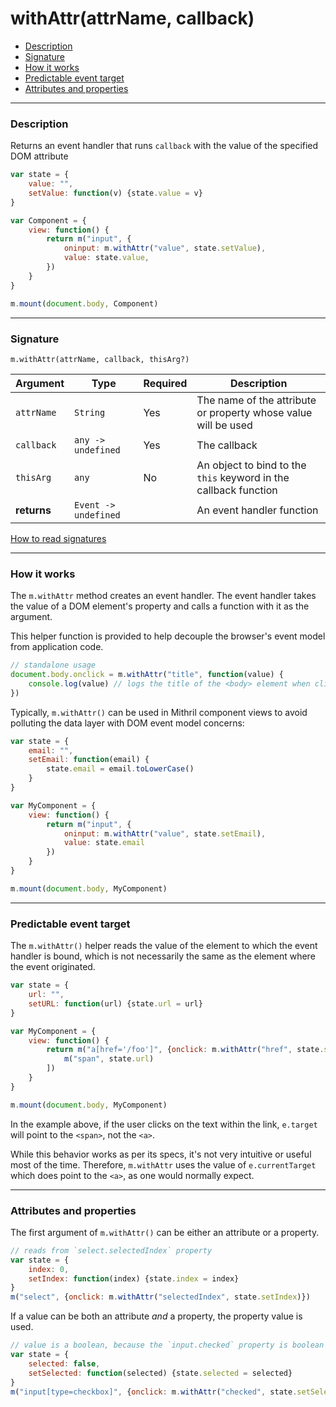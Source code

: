 <!--meta
Explanations and examples of Mithril's m.withAttr() method.
-->

# withAttr(attrName, callback)

- [Description](#description)
- [Signature](#signature)
- [How it works](#how-it-works)
- [Predictable event target](#predictable-event-target)
- [Attributes and properties](#attributes-and-properties)

---

### Description

Returns an event handler that runs `callback` with the value of the specified DOM attribute

```javascript
var state = {
	value: "",
	setValue: function(v) {state.value = v}
}

var Component = {
	view: function() {
		return m("input", {
			oninput: m.withAttr("value", state.setValue),
			value: state.value,
		})
	}
}

m.mount(document.body, Component)
```

---

### Signature

`m.withAttr(attrName, callback, thisArg?)`

Argument    | Type                 | Required | Description
----------- | -------------------- | -------- | ---
`attrName`  | `String`             | Yes      | The name of the attribute or property whose value will be used
`callback`  | `any -> undefined`   | Yes      | The callback
`thisArg`   | `any`                | No       | An object to bind to the `this` keyword in the callback function
**returns** | `Event -> undefined` |          | An event handler function

[How to read signatures](signatures.md)

---

### How it works

The `m.withAttr` method creates an event handler. The event handler takes the value of a DOM element's property and calls a function with it as the argument.

This helper function is provided to help decouple the browser's event model from application code.

```javascript
// standalone usage
document.body.onclick = m.withAttr("title", function(value) {
	console.log(value) // logs the title of the <body> element when clicked
})
```

Typically, `m.withAttr()` can be used in Mithril component views to avoid polluting the data layer with DOM event model concerns:

```javascript
var state = {
	email: "",
	setEmail: function(email) {
		state.email = email.toLowerCase()
	}
}

var MyComponent = {
	view: function() {
		return m("input", {
			oninput: m.withAttr("value", state.setEmail),
			value: state.email
		})
	}
}

m.mount(document.body, MyComponent)
```

---

### Predictable event target

The `m.withAttr()` helper reads the value of the element to which the event handler is bound, which is not necessarily the same as the element where the event originated.

```javascript
var state = {
	url: "",
	setURL: function(url) {state.url = url}
}

var MyComponent = {
	view: function() {
		return m("a[href='/foo']", {onclick: m.withAttr("href", state.setURL)}, [
			m("span", state.url)
		])
	}
}

m.mount(document.body, MyComponent)
```

In the example above, if the user clicks on the text within the link, `e.target` will point to the `<span>`, not the `<a>`.

While this behavior works as per its specs, it's not very intuitive or useful most of the time. Therefore, `m.withAttr` uses the value of `e.currentTarget` which does point to the `<a>`, as one would normally expect.

---

### Attributes and properties

The first argument of `m.withAttr()` can be either an attribute or a property.

```javascript
// reads from `select.selectedIndex` property
var state = {
	index: 0,
	setIndex: function(index) {state.index = index}
}
m("select", {onclick: m.withAttr("selectedIndex", state.setIndex)})
```

If a value can be both an attribute *and* a property, the property value is used.

```javascript
// value is a boolean, because the `input.checked` property is boolean
var state = {
	selected: false,
	setSelected: function(selected) {state.selected = selected}
}
m("input[type=checkbox]", {onclick: m.withAttr("checked", state.setSelected)})
```
